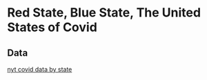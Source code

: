 # Red State, Blue State, The United States of Covid


## Data

[nyt covid data by state](https://github.com/nytimes/covid-19-data)
